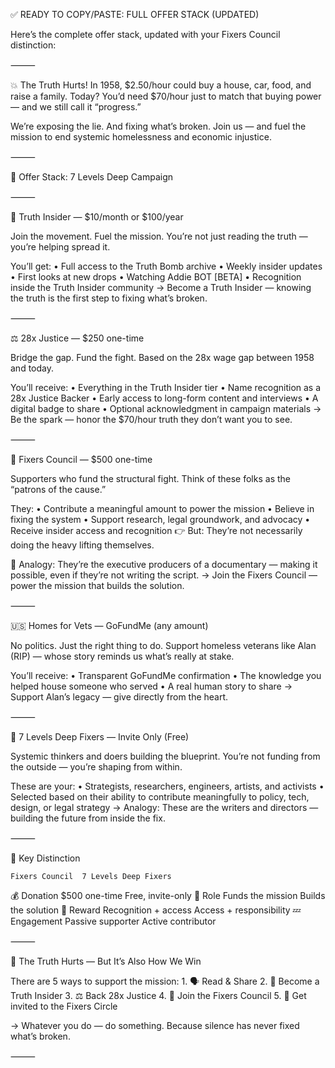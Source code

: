 ✅ READY TO COPY/PASTE: FULL OFFER STACK (UPDATED)

Here’s the complete offer stack, updated with your Fixers Council distinction:

⸻

💥 The Truth Hurts!
In 1958, $2.50/hour could buy a house, car, food, and raise a family.
Today? You’d need $70/hour just to match that buying power — and we still call it “progress.”

We’re exposing the lie. And fixing what’s broken.
Join us — and fuel the mission to end systemic homelessness and economic injustice.

⸻

🧱 Offer Stack: 7 Levels Deep Campaign

⸻

🙌 Truth Insider — $10/month or $100/year

Join the movement. Fuel the mission.
You’re not just reading the truth — you’re helping spread it.

You’ll get:
	•	Full access to the Truth Bomb archive
	•	Weekly insider updates
	•	First looks at new drops
	•	Watching Addie BOT [BETA]
	•	Recognition inside the Truth Insider community
→ Become a Truth Insider — knowing the truth is the first step to fixing what’s broken.

⸻

⚖️ 28x Justice — $250 one-time

Bridge the gap. Fund the fight.
Based on the 28x wage gap between 1958 and today.

You’ll receive:
	•	Everything in the Truth Insider tier
	•	Name recognition as a 28x Justice Backer
	•	Early access to long-form content and interviews
	•	A digital badge to share
	•	Optional acknowledgment in campaign materials
→ Be the spark — honor the $70/hour truth they don’t want you to see.

⸻

🧩 Fixers Council — $500 one-time

Supporters who fund the structural fight.
Think of these folks as the “patrons of the cause.”

They:
	•	Contribute a meaningful amount to power the mission
	•	Believe in fixing the system
	•	Support research, legal groundwork, and advocacy
	•	Receive insider access and recognition
👉 But: They’re not necessarily doing the heavy lifting themselves.

📌 Analogy: They’re the executive producers of a documentary — making it possible, even if they’re not writing the script.
→ Join the Fixers Council — power the mission that builds the solution.

⸻

🇺🇸 Homes for Vets — GoFundMe (any amount)

No politics. Just the right thing to do.
Support homeless veterans like Alan (RIP) — whose story reminds us what’s really at stake.

You’ll receive:
	•	Transparent GoFundMe confirmation
	•	The knowledge you helped house someone who served
	•	A real human story to share
→ Support Alan’s legacy — give directly from the heart.

⸻

🧠 7 Levels Deep Fixers — Invite Only (Free)

Systemic thinkers and doers building the blueprint.
You’re not funding from the outside — you’re shaping from within.

These are your:
	•	Strategists, researchers, engineers, artists, and activists
	•	Selected based on their ability to contribute meaningfully to policy, tech, design, or legal strategy
→ Analogy: These are the writers and directors — building the future from inside the fix.

⸻

🔑 Key Distinction

	Fixers Council	7 Levels Deep Fixers
💰 Donation	$500 one-time	Free, invite-only
🎯 Role	Funds the mission	Builds the solution
🏅 Reward	Recognition + access	Access + responsibility
💤 Engagement	Passive supporter	Active contributor

⸻

🧨 The Truth Hurts — But It’s Also How We Win

There are 5 ways to support the mission:
	1.	🗣️ Read & Share
	2.	🙌 Become a Truth Insider
	3.	⚖️ Back 28x Justice
	4.	🧩 Join the Fixers Council
	5.	🧠 Get invited to the Fixers Circle

→ Whatever you do — do something.
Because silence has never fixed what’s broken.

⸻